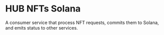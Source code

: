 # HUB NFTs Solana

A consumer service that process NFT requests, commits them to Solana, and emits status to other services.
